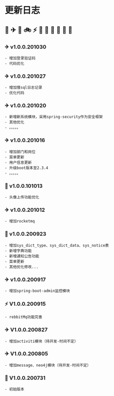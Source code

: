 # 更新日志  
## 🚀 ✈ 🚕 🚲 ⚡ 🐞  🚢 🐅 🐘 🦁 🦒

### ✈ v1.0.0.201030
    - 增加登录验证码
    - 代码优化
### ✈ v1.0.0.201027
    - 增加慢sql日志记录
    - 优化代码
### ✈ v1.0.0.201020
    - 新增新系统模块，采用spring-security作为安全框架
    - 其他优化
    - 。。。。。
### ✈ v1.0.0.201016
    - 增加部门和岗位
    - 菜单更新
    - 用户信息更新
    - 升级boot版本至2.3.4
    - 。。。。。
### 🐞 v1.0.0.101013
    - 头像上传功能优化
### ✈ v1.0.0.201012
    - 增加rocketmq
### 🚕 v1.0.0.200923
    - 增加sys_dict_type、sys_dict_data、sys_notice表
    - 新增字典功能
    - 新增通知公告功能
    - 菜单更新
    - 其他优化修改...
### ✈ v1.0.0.200917
    - 增加spring-boot-admin监控模块
### ⚡ V1.0.0.200915
    - rebbitMq功能完善 
### ✈ V1.0.0.200827
    - 增加activiti模块（待开发-时间不定）
### ✈ V1.0.0.200805
    - 增加message、neo4j模块（待开发-时间不定）
### 🚀 V1.0.0.200731
    - 初始版本




    